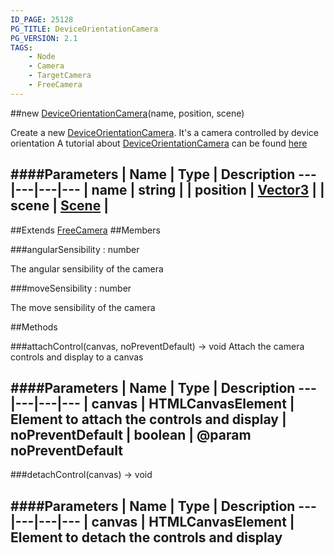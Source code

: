 ```yaml
---
ID_PAGE: 25128
PG_TITLE: DeviceOrientationCamera
PG_VERSION: 2.1
TAGS:
    - Node
    - Camera
    - TargetCamera
    - FreeCamera
---
```

##new [DeviceOrientationCamera](/classes/DeviceOrientationCamera)(name, position, scene)




Create a new [DeviceOrientationCamera](/classes/DeviceOrientationCamera). It's a camera controlled by device orientation
A tutorial about [DeviceOrientationCamera](/classes/DeviceOrientationCamera) can be found [here](http://blogs.msdn.com/b/eternalcoding/archive/2013/10/07/understanding-deviceorientation-events-by-creating-a-small-3d-game-with-babylon-js.aspx)






####Parameters
 | Name | Type | Description
---|---|---|---
 | name | string | 
 | position | [Vector3](/classes/Vector3) | 
 | scene | [Scene](/classes/Scene) | 
---

##Extends
 [FreeCamera](/classes/FreeCamera)
##Members

###angularSensibility : number





The angular sensibility of the camera




###moveSensibility : number





The move sensibility of the camera















##Methods

###attachControl(canvas, noPreventDefault) &rarr; void
Attach the camera controls and display to a canvas







####Parameters
 | Name | Type | Description
---|---|---|---
 | canvas | HTMLCanvasElement | Element to attach the controls and display
 | noPreventDefault | boolean | @param noPreventDefault
---

###detachControl(canvas) &rarr; void

####Parameters
 | Name | Type | Description
---|---|---|---
 | canvas | HTMLCanvasElement | Element to detach the controls and display
---
